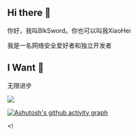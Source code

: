 ## Hi there 👋
你好，我叫BlkSword。你也可以叫我XiaoHei

我是一名网络安全爱好者和独立开发者

## I Want 🤔 
无限进步


<!--<img src="https://github-readme-stats.vercel.app/api?username=BlkSword">-->
<img src="https://github-readme-stats.vercel.app/api/top-langs/?username=BlkSword&layout=donut-vertical&langs_count=50">



[![Ashutosh's github activity graph](https://github-readme-activity-graph.vercel.app/graph?username=BlkSword&theme=github-compact	)](https://github.com/ashutosh00710/github-readme-activity-graph)


<!